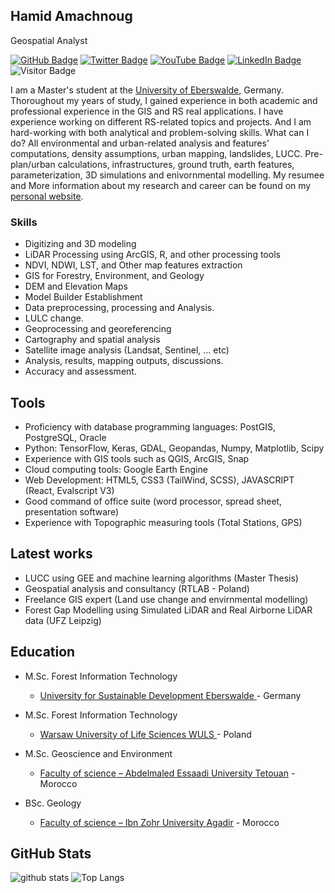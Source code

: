 ## Hamid Amachnoug

Geospatial Analyst

[![GitHub Badge](https://img.shields.io/github/followers/ham811?style=social)](https://github.com/ham811?tab=followers)
[![Twitter Badge](https://img.shields.io/twitter/follow/amachnoug?style=social)](https://twitter.com/amachnoug)
[![YouTube Badge](https://img.shields.io/badge/My-YouTube-red)](https://www.youtube.com/channel/UCrMpGcLpn2LTNwcG6fd9oMg)
[![LinkedIn Badge](https://img.shields.io/badge/My-LinkedIn-blue)](https://www.linkedin.com/in/hamid-a-69376612b/)
![Visitor Badge](https://visitor-badge.laobi.icu/badge?page_id=ham811.ham811)

I am a Master's student at the [University of Eberswalde](https://www.hnee.de), Germany. Thoroughout my years of study, I gained experience in both academic and professional experience in the GIS and RS real applications. I have experience working on different RS-related topics and projects. And I am hard-working with both analytical and problem-solving skills. What can I do? All environmental and urban-related analysis and features' computations, density assumptions, urban mapping, landslides, LUCC. Pre-plan/urban calculations, infrastructures, ground truth, earth features, parameterization, 3D simulations and enivornmental modelling.
My resumee and More information about my research and career can be found on my [personal website](https://ham811.github.io/).

### Skills

- Digitizing and 3D modeling
- LiDAR Processing using ArcGIS, R, and other processing tools
- NDVI, NDWI, LST, and Other map features extraction
- GIS for Forestry, Environment, and Geology
- DEM and Elevation Maps
- Model Builder Establishment
- Data preprocessing, processing and Analysis.
- LULC change.
- Geoprocessing and georeferencing
- Cartography and spatial analysis
- Satellite image analysis (Landsat, Sentinel, ... etc)
- Analysis, results, mapping outputs, discussions.
- Accuracy and assessment.

## Tools

- Proficiency with database programming languages: PostGIS, PostgreSQL, Oracle
- Python: TensorFlow, Keras, GDAL, Geopandas, Numpy, Matplotlib, Scipy
- Experience with GIS tools such as QGIS, ArcGIS, Snap
- Cloud computing tools: Google Earth Engine
- Web Development: HTML5, CSS3 (TailWind, SCSS), JAVASCRIPT (React, Evalscript V3)
- Good command of office suite (word processor, spread sheet, presentation software)
- Experience with Topographic measuring tools (Total Stations, GPS)

## Latest works

- LUCC using GEE and machine learning algorithms (Master Thesis)
- Geospatial analysis and consultancy (RTLAB - Poland)
- Freelance GIS expert (Land use change and envirnmental modelling)
- Forest Gap Modelling using Simulated LiDAR and Real Airborne LiDAR data (UFZ Leipzig)

## Education

- M.Sc. Forest Information Technology

  - [University for Sustainable Development Eberswalde ](https://www.hnee.de/de) - Germany

- M.Sc. Forest Information Technology

  - [Warsaw University of Life Sciences WULS ](https://www.sggw.edu.pl/en/) - Poland

- M.Sc. Geoscience and Environment

  - [Faculty of science – Abdelmaled Essaadi University Tetouan](http://www.fst.ac.ma/site/) - Morocco

- BSc. Geology
  - [Faculty of science – Ibn Zohr University Agadir](https://www.uiz.ac.ma/faculte-des-sciences-agadir) - Morocco

## GitHub Stats

![github stats](https://github-readme-stats.vercel.app/api?username=ham811&show_icons=true)
![Top Langs](https://github-readme-stats.vercel.app/api/top-langs/?username=ham811&langs_count=3&hide=javascript,go,html,css,tex)

<!-- ![Top Langs](https://github-readme-stats.vercel.app/api/top-langs/?username=giswqs&hide_langs_below=10) -->
